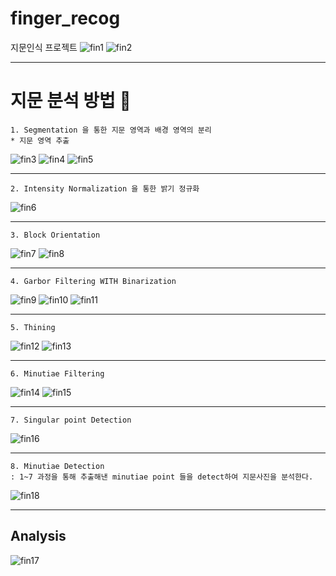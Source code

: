 # finger_recog
지문인식 프로젝트
![fin1](https://user-images.githubusercontent.com/54773137/124725444-d4281200-df47-11eb-87d0-0f67350e0144.png)
![fin2](https://user-images.githubusercontent.com/54773137/124725441-d38f7b80-df47-11eb-9998-f081abd5bdb3.png)

------------
# 지문 분석 방법 👀

```
1. Segmentation 을 통한 지문 영역과 배경 영역의 분리
* 지문 영역 추출 
```
![fin3](https://user-images.githubusercontent.com/54773137/124725439-d2f6e500-df47-11eb-8112-d0451dbc60fc.png)
![fin4](https://user-images.githubusercontent.com/54773137/124725437-d2f6e500-df47-11eb-976e-dd309042c437.png)
![fin5](https://user-images.githubusercontent.com/54773137/124725435-d25e4e80-df47-11eb-8d19-4f86b54e1fa5.png)

------------

```
2. Intensity Normalization 을 통한 밝기 정규화
```
![fin6](https://user-images.githubusercontent.com/54773137/124725434-d1c5b800-df47-11eb-8b99-a382fda21d65.png)

------------

```
3. Block Orientation
```
![fin7](https://user-images.githubusercontent.com/54773137/124725432-d12d2180-df47-11eb-8eeb-33fbf95aca3f.png)
![fin8](https://user-images.githubusercontent.com/54773137/124725431-d12d2180-df47-11eb-8396-cc89f95748be.png)

------------

```
4. Garbor Filtering WITH Binarization
```
![fin9](https://user-images.githubusercontent.com/54773137/124725427-d0948b00-df47-11eb-86f5-a6cf3bf6271b.png)
![fin10](https://user-images.githubusercontent.com/54773137/124725423-cffbf480-df47-11eb-91c9-51c66f387ee0.png)
![fin11](https://user-images.githubusercontent.com/54773137/124725421-cf635e00-df47-11eb-852c-db221ef9ba34.png)

------------

```
5. Thining
```
![fin12](https://user-images.githubusercontent.com/54773137/124725420-cecac780-df47-11eb-8687-8aed9f1ca226.png)
![fin13](https://user-images.githubusercontent.com/54773137/124725419-cecac780-df47-11eb-8169-2320ce11700b.png)

------------

```
6. Minutiae Filtering 
```
![fin14](https://user-images.githubusercontent.com/54773137/124725415-ce323100-df47-11eb-95dc-f135a1b90903.png)
![fin15](https://user-images.githubusercontent.com/54773137/124725412-cd999a80-df47-11eb-87a0-2dd483bc8fb5.png)

------------

```
7. Singular point Detection 
```
![fin16](https://user-images.githubusercontent.com/54773137/124725404-cc686d80-df47-11eb-8fc8-6a0031b42200.png)

------------

```
8. Minutiae Detection
: 1~7 과정을 통해 추출해낸 minutiae point 들을 detect하여 지문사진을 분석한다.
```
![fin18](https://user-images.githubusercontent.com/54773137/124730546-6cc09100-df4c-11eb-93df-d453428bf7d0.png)

------------

## Analysis 

![fin17](https://user-images.githubusercontent.com/54773137/124725391-ca061380-df47-11eb-8594-a978c6b887d3.png)

